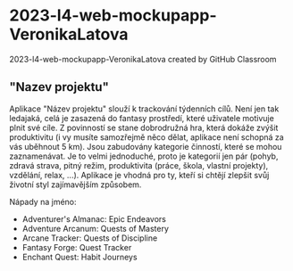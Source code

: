 # 2023-l4-web-mockupapp-VeronikaLatova
2023-l4-web-mockupapp-VeronikaLatova created by GitHub Classroom
## "Nazev projektu"
Aplikace "Název projektu" slouží k trackování týdenních cílů. Není jen tak ledajaká, celá je zasazená do fantasy prostředí, které uživatele motivuje plnit své cíle. Z povinností se stane dobrodružná hra, která dokáže zvýšit produktivitu (i vy musíte samozřejmě něco dělat, aplikace není schopná za vás uběhnout 5 km).
Jsou zabudovány kategorie činností, které se mohou zaznamenávat. Je to velmi jednoduché, proto je kategorií jen pár (pohyb, zdravá strava, pitný režim, produktivita (práce, škola, vlastní projekty), vzdělání, relax, ...). Aplikace je vhodná pro ty, kteří si chtějí zlepšit svůj životní styl zajímavějším způsobem.

Nápady na jméno:
- Adventurer's Almanac: Epic Endeavors
- Adventure Arcanum: Quests of Mastery
- Arcane Tracker: Quests of Discipline
- Fantasy Forge: Quest Tracker
- Enchant Quest: Habit Journeys

